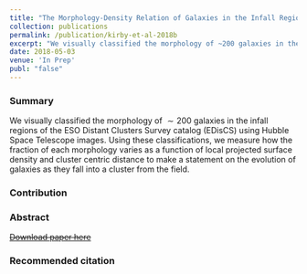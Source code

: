 ```yaml
---
title: "The Morphology-Density Relation of Galaxies in the Infall Regions of Selected EDisCS clusters"
collection: publications
permalink: /publication/kirby-et-al-2018b
excerpt: "We visually classified the morphology of ~200 galaxies in the infall regions of the ESO Distant Clusters Survey catalog (EDisCS) using Hubble Space Telescope images. Using these classifications, we measure how the fraction of each morphology varies as a function of local projected surface density and cluster centric distance to make a statement on the evolution of galaxies as they fall into a cluster from the field."
date: 2018-05-03
venue: 'In Prep'
publ: "false"
---
```


### Summary
We visually classified the morphology of $\sim 200$ galaxies in the infall regions of the ESO Distant Clusters Survey catalog (EDisCS) using Hubble Space Telescope images. Using these classifications, we measure how the fraction of each morphology varies as a function of local projected surface density and cluster centric distance to make a statement on the evolution of galaxies as they fall into a cluster from the field.

### Contribution

### Abstract
[~~Download paper here~~](http://adsabs.harvard.edu/)

### Recommended citation